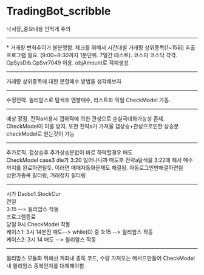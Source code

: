 # TradingBot_scribble
낙서장_중요내용 안적게 주의
<hr>
* 거래량 변화추이가 불분명함. 체크를 위해서 시간대별 거래량 상위종목(1~15위) 추출프로그램 필요.
(9:00~9:30까지 1분단위. 7일간 테스트). 코스피 코스닥 각각. 
CpSysDib.CpSvr7049 이용. 
objAmount로 객체생성.
<hr>
거래량 상위종목에 대한 분할매수 방법을 생각해보자
<hr>
수정전략. 
윌리암스로 탐색후 엔빵매수, 리스트화
익일 CheckModel 가동.
<hr>
예상 장점. 전략a사용시 갭하락에 의한 관성으로 손실극대화가능성 존재. CheckModel이 이를 방지. 또한 전략a가 가져올 갭상승+관성으로인한 상승분 checkModel로 얻는것이 가능
<hr>
추가로직. 갭상승후 추가상승분없이 바로 하락할경우 매도<br>
CheckModel case3 die가 3:20 일어나니까 매도후 전략a탐색을 3:22에 해서 매수까지를 완료하면될듯. 이러면 매매자동화문제도 해결됨. 자동로그인만해결하면됨
<br>
상한가종목 필터링, 거래정지 필터링
<hr>
시가 Dscbo1.StockCur<br>
전일 <br>
3:15 --> 윌리암스 작동 <br>
프로그램종료<br>
당일 9시 CheckModel 작동<br>
케이스1: 3시 14분전 매도--> while(0) 중 3:15 --> 윌리암스 작동<br>
케이스2: 3시 14 매도 --> 윌리암스 작동
<hr>
윌리암스 모듈화 위해선 계좌내 종목 코드, 수량 가져오는 메서드만들어 CheckModel내 윌리암스 중복인자를 대체해야함

